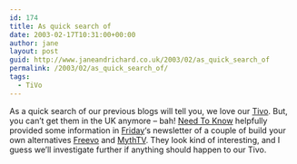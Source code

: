 ```yaml
---
id: 174
title: As quick search of
date: 2003-02-17T10:31:00+00:00
author: jane
layout: post
guid: http://www.janeandrichard.co.uk/2003/02/as_quick_search_of
permalink: /2003/02/as_quick_search_of/
tags:
  - TiVo
---
```

As a quick search of our previous blogs will tell you, we love our [Tivo](http://v1.janeandrichard.co.uk/gadgets/review/tivo.xml). But, you can&#8217;t get them in the UK anymore &#8211; bah! [Need To Know](http://www.ntk.net/) helpfully provided some information in [Friday](http://www.ntk.net/2003/02/14/#TRACKING)&#8216;s newsletter of a couple of build your own alternatives [Freevo](http://freevo.sourceforge.net/) and [MythTV](http://www.mythtv.org/). They look kind of interesting, and I guess we&#8217;ll investigate further if anything should happen to our Tivo.